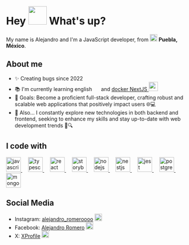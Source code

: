 <h1> Hey <img src="https://emojis.slackmojis.com/emojis/images/1577305505/7373/hand_wave.gif?1577305505" width="50" /> What's up?</h1>

<p> My name is Alejandro and I'm a JavaScript developer, from <img src="https://emojicdn.elk.sh/🇲🇽" width="20" /> <b>Puebla, México</b>. </p>

## About me

- ✨ Creating bugs since 2022
- 📚 I'm currently learning english <img src="https://cdn-icons-png.flaticon.com/128/197/197484.png" width="17" />  and <a href="https://nextjs.org" target="_blank">docker NextJS <img src="https://cdn.jsdelivr.net/gh/devicons/devicon/icons/nextjs/nextjs-original.svg" height="25" alt="nextjs logo"  /></a>
- 🎯 Goals: Become a proficient full-stack developer, crafting robust and scalable web applications that positively impact users 🌐💻
- 🎲 Also... I constantly explore new technologies in both backend and frontend, seeking to enhance my skills and stay up-to-date with web development trends 🔄🔍

## I code with

<div align="left">
  <a href="https://developer.mozilla.org/en-US/docs/Web/JavaScript" target="_blank">
    <img src="https://cdn.jsdelivr.net/gh/devicons/devicon/icons/javascript/javascript-original.svg" height="40" alt="javascript logo"  />
  </a>
  <img width="12" />
  <a href="https://www.typescriptlang.org" target="_blank">
    <img src="https://cdn.jsdelivr.net/gh/devicons/devicon/icons/typescript/typescript-original.svg" height="40" alt="typescript logo"  />
  </a>
  <img width="12" />
  <a href="https://react.dev" target="_blank">
  <img src="https://cdn.jsdelivr.net/gh/devicons/devicon/icons/react/react-original.svg" height="40" alt="react logo"  />
  </a>
  <img width="12" />
  <a href="https://storybook.js.org" target="_blank">
    <img src="https://cdn.jsdelivr.net/gh/devicons/devicon/icons/storybook/storybook-original.svg" height="40" alt="storybook logo"  />
  </a>
  <img width="12" />
  <a href="https://nodejs.org" target="_blank">
    <img src="https://cdn.jsdelivr.net/gh/devicons/devicon/icons/nodejs/nodejs-original.svg" height="40" alt="nodejs logo"  />
  </a>
  <img width="12" />
  <a href="https://nestjs.com" target="_blank">
    <img src="https://cdn.jsdelivr.net/gh/devicons/devicon/icons/nestjs/nestjs-original.svg" height="40" alt="nestjs logo"  />
  </a>
  <img width="12" />
  <a href="https://jestjs.io" target="_blank">
    <img src="https://cdn.jsdelivr.net/gh/devicons/devicon/icons/jest/jest-plain.svg" height="40" alt="jest logo"  />
  </a>
  <img width="12" />
  <a href="https://www.postgresql.org/docs/" target="_blank">
    <img src="https://cdn.jsdelivr.net/gh/devicons/devicon/icons/postgresql/postgresql-original.svg" height="40" alt="postgresql logo"  />
  </a>
  <img width="12" />
  <a href="https://docs.mongodb.com/" target="_blank">
    <img src="https://cdn.jsdelivr.net/gh/devicons/devicon/icons/mongodb/mongodb-original.svg" height="40" alt="mongodb logo"  />
  </a>
</div>

## Social Media

- Instagram: [alejandro_romeroooo](https://www.instagram.com/alejandro_romeroooo/) <img src="https://img.icons8.com/fluent/48/000000/instagram-new.png" width="20" />
- Facebook: [Alejandro Romero](https://www.facebook.com/profile.php?id=61553926479601) <img src="https://img.icons8.com/fluent/48/000000/facebook-new.png" width="20" />
- X: [XProfile](https://www.x.com/xprofile/) <img src="https://emojicdn.elk.sh/❌" width="20" />
